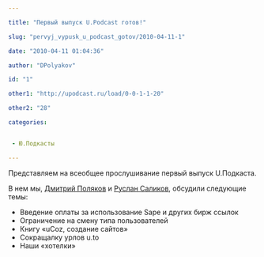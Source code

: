 ```yaml
---

title: "Первый выпуск U.Podcast готов!"

slug: "pervyj_vypusk_u_podcast_gotov/2010-04-11-1"

date: "2010-04-11 01:04:36"

author: "DPolyakov"

id: "1"

other1: "http://upodcast.ru/load/0-0-1-1-20"

other2: "28"

categories:


 - Ю.Подкасты

---
```

Представляем на всеобщее прослушивание первый выпуск U.Подкаста.  
  
В нем мы, [Дмитрий Поляков](http://www.dimapolyakov.ru/) и [Руслан Саликов](http://salikov.net/), обсудили следующие темы:  

*   Введение оплаты за использование Sape и других бирж ссылок
*   Ограничение на смену типа пользователей
*   Книгу «uCoz, создание сайтов»
*   Сокращалку урлов u.to
*   Наши «хотелки»